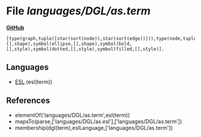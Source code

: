 # File _languages/DGL/as.term_
**[GitHub](https://github.com/softlang/yas/blob/master/languages/DGL/as.term)**
```
[type(graph,tuple([star(sort(node)),star(sort(edge))])),type(node,tuple([sort(id),sort(label),sort(shape),option(sort(style))])),type(edge,tuple([sort(id),sort(id),option(sort(label))])),type(id,string),type(label,string),symbol(box,[],shape),symbol(ellipse,[],shape),symbol(bold,[],style),symbol(dotted,[],style),symbol(filled,[],style)].
```

## Languages
* [ESL](../languages/ESL.md) (esl(term))

## References
* elementOf('languages/DGL/as.term',esl(term))
* mapsTo(parse,['languages/DGL/as.esl'],['languages/DGL/as.term'])
* membership(dgl(term),eslLanguage,['languages/DGL/as.term'])
